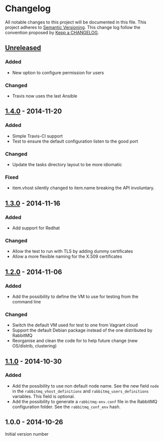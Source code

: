 # Changelog

All notable changes to this project will be documented in this file.
This project adheres to [Semantic Versioning](http://semver.org/).
This change log follow the convention proposed by [Kepp a CHANGELOG](http://keepachangelog.com/).

## [Unreleased][unreleased]

### Added

- New option to configure permission for users

### Changed

- Travis now uses the last Ansible

## [1.4.0] - 2014-11-20

### Added

- Simple Travis-CI support
- Test to ensure the default configuration listen to the good port

### Changed

- Update the tasks directory layout to be more idiomatic

### Fixed

- item.vhost silently changed to item.name breaking the API involuntary.

## [1.3.0] - 2014-11-16

### Added

- Add support for Redhat

### Changed

- Allow the test to run with TLS by adding dummy certificates
- Allow a more flexible naming for the X.509 certificates

## [1.2.0] - 2014-11-06

### Added

- Add the possibility to define the VM to use for testing from the command line

### Changed

- Switch the default VM used for test to one from Vagrant cloud
- Support the default Debian package instead of the one distributed by RabbitMQ
- Reorganise and clean the code for to help future change (new OS/distrib,
  clustering)

## [1.1.0] - 2014-10-30

### Added

- Add the possibility to use non default node name. See the new field `node` in
  the `rabbitmq_vhost_definitions` and `rabbitmq_users_definitions` variables.
  This field is optional.
- Add the possibility to generate a `rabbitmq-env.conf` file in the RabbitMQ
  configuration folder. See the `rabbitmq_conf_env` hash.

## 1.0.0 - 2014-10-26

Initial version number

[unreleased]: https://github.com/Mayeu/ansible-playbook-rabbitmq/compare/v1.4.0...HEAD
[1.4.0]: https://github.com/Mayeu/ansible-playbook-rabbitmq/compare/1.3.0...1.4.0
[1.3.0]: https://github.com/Mayeu/ansible-playbook-rabbitmq/compare/1.2.0...1.3.0
[1.2.0]: https://github.com/Mayeu/ansible-playbook-rabbitmq/compare/1.1.0...1.2.0
[1.1.0]: https://github.com/Mayeu/ansible-playbook-rabbitmq/compare/1.0.0...1.1.0
